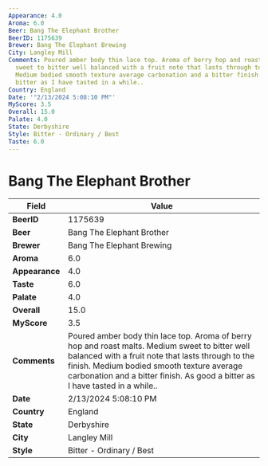 ```yaml
---
Appearance: 4.0
Aroma: 6.0
Beer: Bang The Elephant Brother
BeerID: 1175639
Brewer: Bang The Elephant Brewing
City: Langley Mill
Comments: Poured amber body thin lace top. Aroma of berry hop and roast malts. Medium
  sweet to bitter well balanced with a fruit note that lasts through to the finish.
  Medium bodied smooth texture average carbonation and a bitter finish. As good a
  bitter as I have tasted in a while..
Country: England
Date: '"2/13/2024 5:08:10 PM"'
MyScore: 3.5
Overall: 15.0
Palate: 4.0
State: Derbyshire
Style: Bitter - Ordinary / Best
Taste: 6.0
---
```


# Bang The Elephant Brother

| Field         | Value |
|---------------|-------|
| **BeerID** | 1175639 |
| **Beer** | Bang The Elephant Brother |
| **Brewer** | Bang The Elephant Brewing |
| **Aroma** | 6.0 |
| **Appearance** | 4.0 |
| **Taste** | 6.0 |
| **Palate** | 4.0 |
| **Overall** | 15.0 |
| **MyScore** | 3.5 |
| **Comments** | Poured amber body thin lace top. Aroma of berry hop and roast malts. Medium sweet to bitter well balanced with a fruit note that lasts through to the finish. Medium bodied smooth texture average carbonation and a bitter finish. As good a bitter as I have tasted in a while.. |
| **Date** | 2/13/2024 5:08:10 PM |
| **Country** | England |
| **State** | Derbyshire |
| **City** | Langley Mill |
| **Style** | Bitter - Ordinary / Best |
